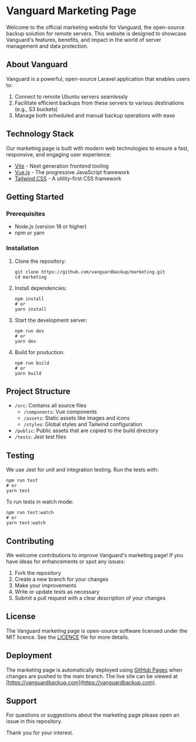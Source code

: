 # Vanguard Marketing Page

Welcome to the official marketing website for Vanguard, the open-source backup solution for remote servers. This website is designed to showcase Vanguard's features, benefits, and impact in the world of server management and data protection.

## About Vanguard

Vanguard is a powerful, open-source Laravel application that enables users to:
1. Connect to remote Ubuntu servers seamlessly
2. Facilitate efficient backups from these servers to various destinations (e.g., S3 buckets)
3. Manage both scheduled and manual backup operations with ease

## Technology Stack

Our marketing page is built with modern web technologies to ensure a fast, responsive, and engaging user experience:

- [Vite](https://vitejs.dev/) - Next generation frontend tooling
- [Vue.js](https://vuejs.org/) - The progressive JavaScript framework
- [Tailwind CSS](https://tailwindcss.com/) - A utility-first CSS framework

## Getting Started

### Prerequisites

- Node.js (version 18 or higher)
- npm or yarn

### Installation

1. Clone the repository:
   ```
   git clone https://github.com/vanguardbackup/marketing.git
   cd marketing
   ```

2. Install dependencies:
   ```
   npm install
   # or
   yarn install
   ```

3. Start the development server:
   ```
   npm run dev
   # or
   yarn dev
   ```

4. Build for production:
   ```
   npm run build
   # or
   yarn build
   ```

## Project Structure

- `/src`: Contains all source files
    - `/components`: Vue components
    - `/assets`: Static assets like images and icons
    - `/styles`: Global styles and Tailwind configuration
- `/public`: Public assets that are copied to the build directory
- `/tests`: Jest test files

## Testing

We use Jest for unit and integration testing. Run the tests with:

```
npm run test
# or
yarn test
```

To run tests in watch mode:

```
npm run test:watch
# or
yarn test:watch
```

## Contributing

We welcome contributions to improve Vanguard's marketing page! If you have ideas for enhancements or spot any issues:

1. Fork the repository
2. Create a new branch for your changes
3. Make your improvements
4. Write or update tests as necessary
5. Submit a pull request with a clear description of your changes

## License

The Vanguard marketing page is open-source software licensed under the MIT licence. See the [LICENCE](LICENSE) file for more details.

## Deployment

The marketing page is automatically deployed using [GitHub Pages](https://pages.github.com/) when changes are pushed to the main branch. The live site can be viewed at [https://vanguardbackup.com](https://vanguardbackup.com).

## Support

For questions or suggestions about the marketing page please open an issue in this repository.

Thank you for your interest.
